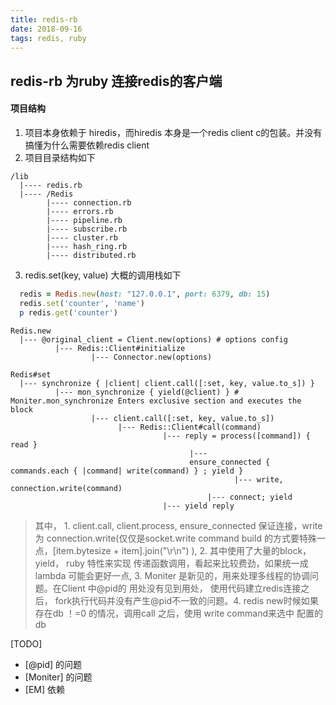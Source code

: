 ```yaml
---
title: redis-rb
date: 2018-09-16
tags: redis, ruby
---
```


redis-rb 为ruby 连接redis的客户端
----------

#### 项目结构
1. 项目本身依赖于 hiredis，而hiredis 本身是一个redis client c的包装。并没有搞懂为什么需要依赖redis client
2. 项目目录结构如下

  ```text
  /lib
    |---- redis.rb
    |---- /Redis
          |---- connection.rb
          |---- errors.rb
          |---- pipeline.rb
          |---- subscribe.rb
          |---- cluster.rb
          |---- hash_ring.rb
          |---- distributed.rb
  ```

3. redis.set(key, value) 大概的调用栈如下

  ```ruby
    redis = Redis.new(host: "127.0.0.1", port: 6379, db: 15)
    redis.set('counter', 'name')
    p redis.get('counter')
  ```

  ```text
  Redis.new
    |--- @original_client = Client.new(options) # options config
            |--- Redis::Client#initialize
                    |--- Connector.new(options)

  Redis#set
    |--- synchronize { |client| client.call([:set, key, value.to_s]) }
            |--- mon_synchronize { yield(@client) } # Moniter.mon_synchronize Enters exclusive section and executes the block
                    |--- client.call([:set, key, value.to_s])
                          |--- Redis::Client#call(command)
                                    |--- reply = process([command]) { read }
                                          |---
                                          ensure_connected { commands.each { |command| write(command) } ; yield }                                           
                                                    |--- write,         connection.write(command)
                                              |--- connect; yield
                                    |--- yield reply
  ```

  > 其中， 1. client.call, client.process, ensure_connected 保证连接，write 为 connection.write(仅仅是socket.write command build 的方式要特殊一点，[item.bytesize + item].join("\r\n") ), 2. 其中使用了大量的block， yield， ruby 特性来实现 传递函数调用，看起来比较费劲，如果统一成 lambda 可能会更好一点, 3. Moniter 是新见的，用来处理多线程的协调问题。在Client 中@pid的 用处没有见到用处， 使用代码建立redis连接之后， fork执行代码并没有产生@pid不一致的问题。4. redis new时候如果存在db ！=0 的情况，调用call 之后，使用 write command来选中 配置的 db

[TODO]
  - [@pid] 的问题
  - [Moniter]  的问题
  - [EM] 依赖
